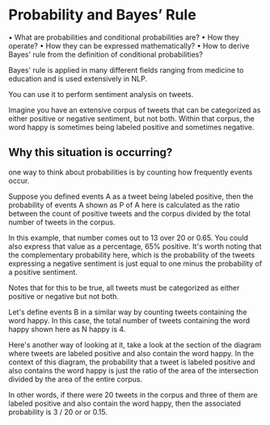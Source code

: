 # Probability and Bayes’ Rule
•	What are probabilities and conditional probabilities are?
•	How they operate? 
•	How they can be expressed mathematically?
•	How to derive Bayes' rule from the definition of conditional probabilities? 

Bayes' rule is applied in many different fields ranging from medicine to education  and is used extensively in NLP. 

You can use it to  perform sentiment analysis on tweets.

Imagine you have an extensive corpus of tweets that can be categorized  as either positive or negative sentiment, but not both.  Within that corpus, the word happy is sometimes being labeled positive and  sometimes negative. 

## Why this situation is occurring?
one way to think about probabilities is by counting how frequently events occur. 

Suppose you defined events A as a tweet being labeled positive,  then the probability of events A shown as P of A here is  calculated as the ratio between the count of positive tweets and  the corpus divided by the total number of tweets in the corpus. 

In this example, that number comes out to 13 over 20 or 0.65.  You could also express that value as a percentage, 65% positive.  It's worth noting that the complementary probability here,  which is the probability of the tweets expressing a negative sentiment  is just equal to one minus the probability of a positive sentiment. 

Notes that for this to be true,  all tweets must be categorized as either positive or negative but not both. 

Let's define events B in a similar way by counting tweets containing the word happy.  In this case, the total number of tweets containing the word happy  shown here as N happy is 4. 

Here's another way of looking at it, take a look at the section of the diagram  where tweets are labeled positive and also contain the word happy.  In the context of this diagram, the probability that a tweet is labeled  positive and also contains the word happy is just the ratio of the area  of the intersection divided by the area of the entire corpus. 

In other words, if there were 20 tweets in the corpus and  three of them are labeled positive and also contain the word happy,  then the associated probability is 3 / 20 or  or 0.15.

